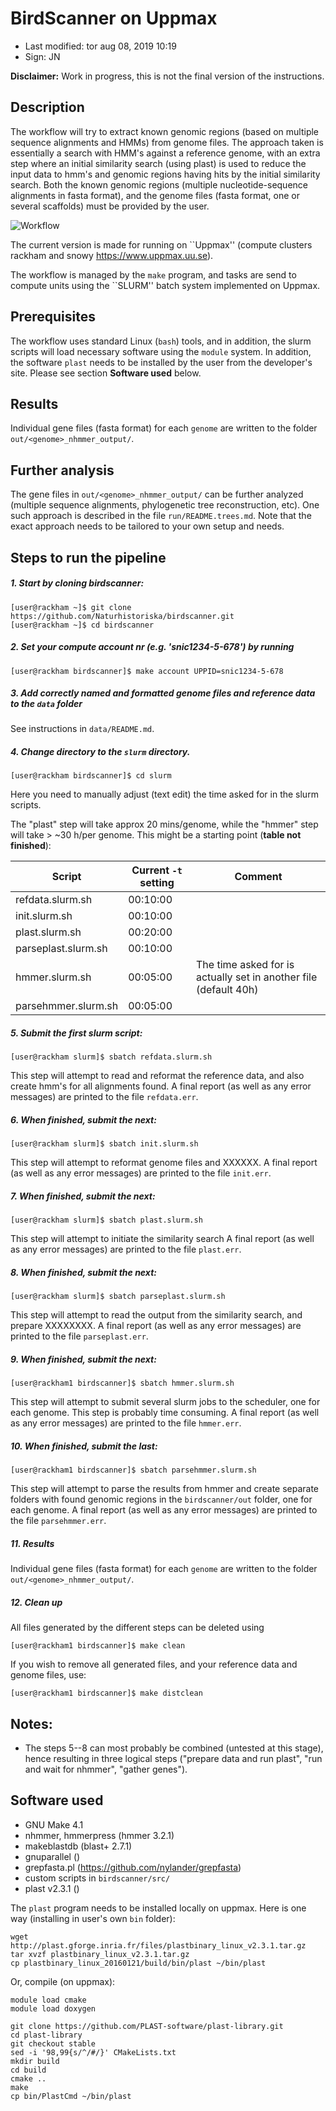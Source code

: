 # BirdScanner on Uppmax

- Last modified: tor aug 08, 2019  10:19
- Sign: JN

**Disclaimer:** Work in progress, this is not the final version of the instructions.

## Description

The workflow will try to extract known genomic regions (based on multiple sequence 
alignments and HMMs) from genome files. The approach taken is essentially a search 
with HMM's against a reference genome, with an extra step where an initial similarity
search (using plast) is used to reduce the input data to hmm's and genomic regions
having hits by the initial similarity search. Both the known genomic regions (multiple
nucleotide-sequence alignments in fasta format), and the genome files (fasta format,
one or several scaffolds) must be provided by the user.

![Workflow](doc/workflow/Diagram1.png)


The current version is made for running on ``Uppmax'' (compute clusters rackham and snowy
<https://www.uppmax.uu.se>).

The workflow is managed by the `make` program, and tasks are send to compute units using
the ``SLURM'' batch system implemented on Uppmax.

## Prerequisites

The workflow uses standard Linux (`bash`) tools, and in addition, the slurm scripts will load
necessary software using the `module` system. In addition, the software `plast` needs to be
installed by the user from the developer's site. Please see section **Software used** below.


## Results

Individual gene files (fasta format) for each `genome` are written to the folder
`out/<genome>_nhmmer_output/`.

## Further analysis

The gene files in `out/<genome>_nhmmer_output/` can be further analyzed 
(multiple sequence alignments, phylogenetic tree reconstruction, etc).
One such approach is described in the file `run/README.trees.md`. Note
that the exact approach needs to be tailored to your own setup and needs.


## Steps to run the pipeline

##### 1. Start by cloning birdscanner:

    [user@rackham ~]$ git clone https://github.com/Naturhistoriska/birdscanner.git
    [user@rackham ~]$ cd birdscanner

##### 2. Set your compute account nr (e.g. 'snic1234-5-678') by running

    [user@rackham birdscanner]$ make account UPPID=snic1234-5-678

##### 3. Add correctly named and formatted genome files and reference data to the `data` folder

See instructions in `data/README.md`.

##### 4. Change directory to the `slurm` directory.

    [user@rackham birdscanner]$ cd slurm

Here you need to manually adjust (text edit) the time asked for in the slurm scripts.

The "plast" step will take approx 20 mins/genome, while the "hmmer" step will 
take > ~30 h/per genome. This might be a starting point (**table not finished**):

|Script|Current `-t` setting|Comment|
|------|--------------------|-------|
|refdata.slurm.sh|00:10:00||
|init.slurm.sh|00:10:00||
|plast.slurm.sh|00:20:00||
|parseplast.slurm.sh|00:10:00||
|hmmer.slurm.sh|00:05:00|The time asked for is actually set in another file (default 40h)|
|parsehmmer.slurm.sh|00:05:00||

##### 5. Submit the first slurm script:

    [user@rackham slurm]$ sbatch refdata.slurm.sh

This step will attempt to read and reformat the reference data, and also create hmm's
for all alignments found.
A final report (as well as any error messages) are printed to the file `refdata.err`.

##### 6. When finished, submit the next:

    [user@rackham slurm]$ sbatch init.slurm.sh

This step will attempt to reformat genome files and XXXXXX.
A final report (as well as any error messages) are printed to the file `init.err`.

##### 7. When finished, submit the next:

    [user@rackham slurm]$ sbatch plast.slurm.sh

This step will attempt to initiate the similarity search 
A final report (as well as any error messages) are printed to the file `plast.err`.

##### 8. When finished, submit the next:

    [user@rackham slurm]$ sbatch parseplast.slurm.sh

This step will attempt to read the output from the similarity search, and prepare XXXXXXXX.
A final report (as well as any error messages) are printed to the file `parseplast.err`.

##### 9. When finished, submit the next:

    [user@rackham1 birdscanner]$ sbatch hmmer.slurm.sh

This step will attempt to submit several slurm jobs to the scheduler, one for each genome.
This step is probably time consuming.
A final report (as well as any error messages) are printed to the file `hmmer.err`.

##### 10. When finished, submit the last:

    [user@rackham1 birdscanner]$ sbatch parsehmmer.slurm.sh

This step will attempt to parse the results from hmmer and create separate folders with found
genomic regions in the `birdscanner/out` folder, one for each genome.
A final report (as well as any error messages) are printed to the file `parsehmmer.err`.

##### 11. Results

Individual gene files (fasta format) for each `genome` are written to the folder
`out/<genome>_nhmmer_output/`.

##### 12. Clean up

All files generated by the different steps can be deleted using

    [user@rackham1 birdscanner]$ make clean

If you wish to remove all generated files, and your reference data and genome files, use:

    [user@rackham1 birdscanner]$ make distclean


## Notes:

- The steps 5--8 can most probably be combined (untested at this stage), hence resulting in
three logical steps ("prepare data and run plast", "run and wait for nhmmer", "gather genes").


## Software used

- GNU Make 4.1
- nhmmer, hmmerpress (hmmer 3.2.1)
- makeblastdb (blast+ 2.7.1)
- gnuparallel ()
- grepfasta.pl (<https://github.com/nylander/grepfasta>)
- custom scripts in `birdscanner/src/`
- plast v2.3.1 ()

The `plast` program needs to be installed locally on uppmax.
Here is one way (installing in user's own `bin` folder):

    wget http://plast.gforge.inria.fr/files/plastbinary_linux_v2.3.1.tar.gz
    tar xvzf plastbinary_linux_v2.3.1.tar.gz
    cp plastbinary_linux_20160121/build/bin/plast ~/bin/plast

Or, compile (on uppmax):

    module load cmake
    module load doxygen

    git clone https://github.com/PLAST-software/plast-library.git
    cd plast-library
    git checkout stable
    sed -i '98,99{s/^/#/}' CMakeLists.txt
    mkdir build
    cd build
    cmake ..
    make
    cp bin/PlastCmd ~/bin/plast

